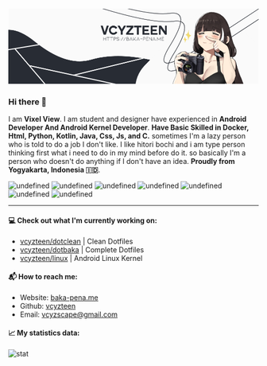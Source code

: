 ![Banner Image](banner.png)

### Hi there 👋

I am **Vixel View**. I am student and designer have experienced in **Android Developer And Android Kernel Developer**. **Have Basic Skilled in Docker, Html, Python, Kotlin, Java, Css, Js, and C.** sometimes I'm a lazy person who is told to do a job I don't like. I like hitori bochi and i am type person thinking first what i need to do in my mind before do it. so basically I'm a person who doesn't do anything if I don't have an idea. **Proudly from Yogyakarta, Indonesia 🇮🇩**.

<img alt="undefined" src="https://img.shields.io/badge/python-color?color=ACB0D0&style=for-the-badge&logo=python&labelColor=1A1B26" width="70"></a>
<img alt="undefined" src="https://img.shields.io/badge/kotlin-color?color=ACB0D0&style=for-the-badge&logo=kotlin&labelColor=1A1B26" width="70"></a>
<img alt="undefined" src="https://img.shields.io/badge/java-color?color=ACB0D0&style=for-the-badge&logo=java&labelColor=1A1B26" width="62"></a>
<img alt="undefined" src="https://img.shields.io/badge/html-color?color=ACB0D0&style=for-the-badge&logo=html5&labelColor=1A1B26" width="66"></a>
<img alt="undefined" src="https://img.shields.io/badge/css-color?color=ACB0D0&style=for-the-badge&logo=css3&labelColor=1A1B26" width="58"></a>
<img alt="undefined" src="https://img.shields.io/badge/js-color?color=ACB0D0&style=for-the-badge&logo=JavaScript&labelColor=1A1B26" width="52"></a>
<img alt="undefined" src="https://img.shields.io/badge/c-color?color=ACB0D0&style=for-the-badge&logo=C&labelColor=1A1B26" width="48"></a>

---

#### 💻 Check out what I'm currently working on:
 * [vcyzteen/dotclean](https://github.com/vcyzteen/dotclean.git) | Clean Dotfiles
 * [vcyzteen/dotbaka](https://github.com/vcyzteen/dotbaka.git) | Complete Dotfiles
 * [vcyzteen/linux](https://github.com/vcyzteen/linux.git) | Android Linux Kernel

#### 📬 How to reach me:
 * Website: [baka-pena.me](https://baka-pena.me)
 * Github: [vcyzteen](https://github.com/vcyzteen)
 * Email: vcyzscape@gmail.com

#### 📈 My statistics data:
![stat](https://github-readme-stats.vercel.app/api?username=vcyzteen&&show_icons=true&&custom_title=Vcyzteen-Github-Stats&&hide_border=boolean&&theme=tokyonight)
